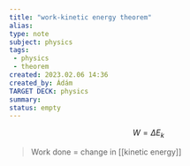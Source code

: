 ```yaml
---
title: "work-kinetic energy theorem"
alias: 
type: note
subject: physics
tags:
 - physics
 - theorem
created: 2023.02.06 14:36
created_by: Ádám
TARGET DECK: physics
summary: 
status: empty
---
```

$$W=\Delta E_k$$
>Work done = change in [[kinetic energy]] 